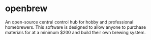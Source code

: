# openbrew
An open-source central control hub for hobby and professional homebrewers. This software is designed to allow anyone to purchase materials for at a minimum $200 and build their own brewing system.
